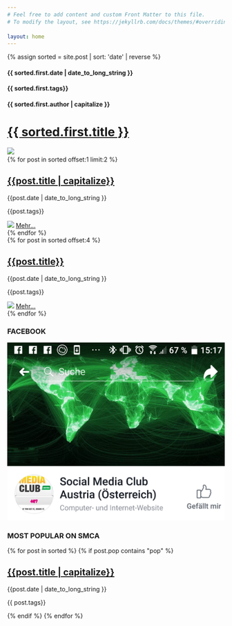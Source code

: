 ```yaml
---
# Feel free to add content and custom Front Matter to this file.
# To modify the layout, see https://jekyllrb.com/docs/themes/#overriding-theme-defaults

layout: home
---
```


{% assign sorted = site.post | sort: 'date' | reverse %}
<div id="new-post">
    <div class="top-header">
        <h4>{{ sorted.first.date | date_to_long_string }}</h4>
        <h4>{{ sorted.first.tags}}</h4>
        <h4>{{ sorted.first.author | capitalize }}</h4>
    </div>
    <a href="{{sorted.first.url}}"><h1>{{ sorted.first.title }}</h1></a>
    <a href="{{sorted.first.url}}"><img class="top-img" src="{{ sorted.first.img }}"></a>
</div>
<div class="tp-border"></div>
<div class="pop-posts">
    {% for post in sorted offset:1 limit:2 %}
    <div class="pop-post">
        <a href="{{post.url}}"><h2>{{post.title | capitalize}}</h2></a>
        <div class="pop-header">
            <p>{{post.date | date_to_long_string }}</p>
            <p>{{post.tags}}</p>
        </div>
        <a href="{{post.url}}"><img class="pop-img" src="{{post.img}}"></a>
        <a href="{{post.url}}">Mehr...</a>
    </div>
    {% endfor %}
</div>
<div class="tp-border"></div>
<div class="bottom-content">
    <div class="bottom-posts">
        {% for post in sorted offset:4 %}
        <div class="post">
            <a href="{{post.url}}"><h2>{{post.title}}</h2></a>
            <div class="bottom-header">
                <p>{{post.date | date_to_long_string }}</p>
                <p>{{post.tags}}</p>
            </div>
            <a href="{{post.url}}"><img src="{{post.img}}"></a>
            <a href="{{post.url}}">Mehr...</a>
        </div>
        {% endfor %}
    </div>
    <div class="side-bar">
        <div class="fb-cont">
            <h3>FACEBOOK</h3>
            <a href="https://www.facebook.com/smClubAustria/"><img src="/img/fb.png"></a>
        </div>
        <div class="side-posts">
            <h3>MOST POPULAR ON SMCA</h3>
            {% for post in sorted %}
            {% if post.pop contains "pop" %}
            <div class="side-post">
                <a href="{{post.url}}"><div class="side-img" style="background-image:url('{{post.img}}')"></div></a>
                <a href="{{post.url}}"><h2>{{post.title | capitalize}}</h2></a>
                <div class="side-header">
                    <p>{{post.date | date_to_long_string }}</p>
                    <p>{{ post.tags}}</p>
                </div>
            </div>
            {% endif %}
            {% endfor %}
        </div>
    </div>
</div>